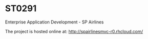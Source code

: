ST0291
======

Enterprise Application Development - SP Airlines

The project is hosted online at: http://spairlinesmvc-r0.rhcloud.com/
